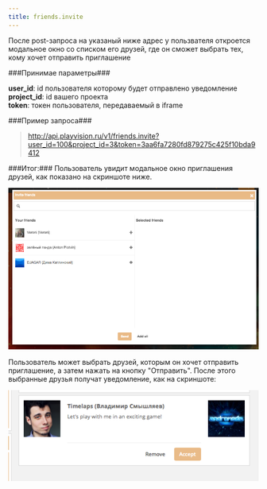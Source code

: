 ```yaml
---
title: friends.invite
---
```


После post-запроса на указаный ниже адрес у пользвателя откроется модальное окно со списком его друзей, где он сможет выбрать тех, кому хочет отправить приглашение

###Принимае параметры###

**user_id**: id пользователя которому будет отправлено уведомление<br>
**project_id**: id вашего проекта<br>
**token**: токен пользователя, передаваемый в iframe

###Пример запроса###

> http://api.playvision.ru/v1/friends.invite?user_id=100&project_id=3&token=3aa6fa7280fd879275c425f10bda9412

###Итог:###
Пользователь увидит модальное окно приглашения друзей, как показано на скриншоте ниже.

![окно приглашения в игру](/images/friends/invite.png "окно приглашения в игру")

Пользователь может выбрать друзей, которым он хочет отправить приглашение, а затем нажать на кнопку "Отправить".
После этого выбранные друзья получат уведомление, как на скриншоте:

![уведомление](/images/friends/notification.png "уведомление")



